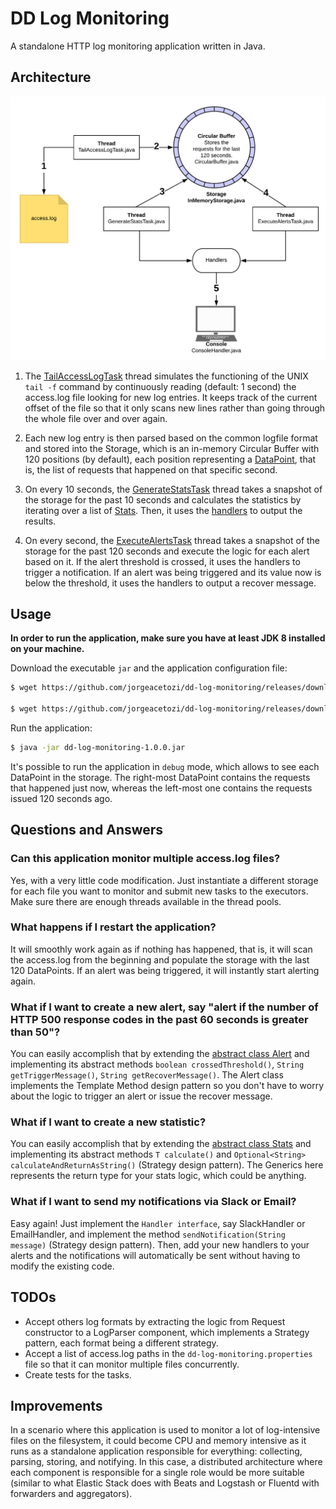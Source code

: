 # DD Log Monitoring

A standalone HTTP log monitoring application written in Java.

## Architecture

![DD Log Monitoring Architecture](/images/dd-log-monitoring.png)

1. The [TailAccessLogTask](src/main/java/com/jorgeacetozi/dd/logmonitoring/tasks/TailAccessLogTask.java) thread simulates the functioning of the UNIX `tail -f` command by continuously reading (default: 1 second) the access.log file looking for new log entries. It keeps track of the current offset of the file so that it only scans new lines rather than going through the whole file over and over again.

2. Each new log entry is then parsed based on the common logfile format and stored into the Storage, which is an in-memory Circular Buffer with 120 positions (by default), each position representing a [DataPoint](src/main/java/com/jorgeacetozi/dd/logmonitoring/model/DataPoint.java), that is, the list of requests that happened on that specific second.

3. On every 10 seconds, the [GenerateStatsTask](src/main/java/com/jorgeacetozi/dd/logmonitoring/tasks/GenerateStatsTask.java) thread takes a snapshot of the storage for the past 10 seconds and calculates the statistics by iterating over a list of [Stats](src/main/java/com/jorgeacetozi/dd/logmonitoring/stats/). Then, it uses the [handlers](src/main/java/com/jorgeacetozi/dd/logmonitoring/handler/) to output the results.

4. On every second, the [ExecuteAlertsTask](src/main/java/com/jorgeacetozi/dd/logmonitoring/tasks/ExecuteAlertsTask.java) thread takes a snapshot of the storage for the past 120 seconds and execute the logic for each alert based on it. If the alert threshold is crossed, it uses the handlers to trigger a notification. If an alert was being triggered and its value now is below the threshold, it uses the handlers to output a recover message.

## Usage

**In order to run the application, make sure you have at least JDK 8 installed on your machine.**

Download the executable `jar` and the application configuration file:

```bash
$ wget https://github.com/jorgeacetozi/dd-log-monitoring/releases/download/1.0.0/dd-log-monitoring-1.0.0.jar

$ wget https://github.com/jorgeacetozi/dd-log-monitoring/releases/download/1.0.0/dd-log-monitoring.properties
```

Run the application:

```bash
$ java -jar dd-log-monitoring-1.0.0.jar
```

It's possible to run the application in `debug` mode, which allows to see each DataPoint in the storage. The right-most DataPoint contains the requests that happened just now, whereas the left-most one contains the requests issued 120 seconds ago.

## Questions and Answers

### Can this application monitor multiple access.log files?

Yes, with a very little code modification. Just instantiate a different storage for each file you want to monitor and submit new tasks to the executors. Make sure there are enough threads available in the thread pools.

### What happens if I restart the application?

It will smoothly work again as if nothing has happened, that is, it will scan the access.log from the beginning and populate the storage with the last 120 DataPoints. If an alert was being triggered, it will instantly start alerting again.

### What if I want to create a new alert, say "alert if the number of HTTP 500 response codes in the past 60 seconds is greater than 50"?

You can easily accomplish that by extending the [abstract class Alert](src/main/java/com/jorgeacetozi/dd/logmonitoring/alert/Alert.java) and implementing its abstract methods `boolean crossedThreshold()`, `String getTriggerMessage()`, `String getRecoverMessage()`. The Alert class implements the Template Method design pattern so you don't have to worry about the logic to trigger an alert or issue the recover message.

### What if I want to create a new statistic?

You can easily accomplish that by extending the [abstract class Stats](src/main/java/com/jorgeacetozi/dd/logmonitoring/stats/Stats.java) and implementing its abstract methods `T calculate()` and `Optional<String> calculateAndReturnAsString()` (Strategy design pattern). The Generics here represents the return type for your stats logic, which could be anything.

### What if I want to send my notifications via Slack or Email?

Easy again! Just implement the `Handler interface`, say SlackHandler or EmailHandler, and implement the method `sendNotification(String message)` (Strategy design pattern). Then, add your new handlers to your alerts and the notifications will automatically be sent without having to modify the existing code.

## TODOs

- Accept others log formats by extracting the logic from Request constructor to a LogParser component, which implements a Strategy pattern, each format being a different strategy.
- Accept a list of access.log paths in the `dd-log-monitoring.properties` file so that it can monitor multiple files concurrently.
- Create tests for the tasks.

## Improvements

In a scenario where this application is used to monitor a lot of log-intensive files on the filesystem, it could become CPU and memory intensive as it runs as a standalone application responsible for everything: collecting, parsing, storing, and notifying. In this case, a distributed architecture where each component is responsible for a single role would be more suitable (similar to what Elastic Stack does with Beats and Logstash or Fluentd with forwarders and aggregators).
